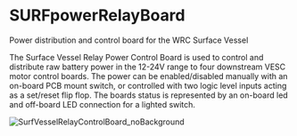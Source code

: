 # SURFpowerRelayBoard
Power distribution and control board for the WRC Surface Vessel

  The Surface Vessel Relay Power Control Board is used to control and distribute raw battery power in the 12-24V range to four downstream VESC motor control boards. 
 The power can be enabled/disabled manually with an on-board PCB mount switch, or controlled with two logic level inputs acting as a set/reset flip flop.  The boards status is represented by an on-board led and off-board LED connection for a lighted switch.

![SurfVesselRelayControlBoard_noBackground](https://github.com/jebradshaw/SURFpowerRelayBoard/assets/5246863/855e1aa8-904c-47ae-b2cd-ca8678567d4e)
